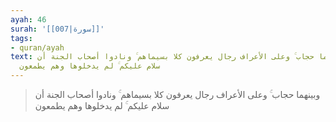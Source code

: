 ```yaml
---
ayah: 46
surah: '[[007|سورة]]'
tags:
- quran/ayah
text: وبينهما حجاب ۚ وعلى الأعراف رجال يعرفون كلا بسيماهم ۚ ونادوا أصحاب الجنة أن
  سلام عليكم ۚ لم يدخلوها وهم يطمعون
---
```

> وبينهما حجاب ۚ وعلى الأعراف رجال يعرفون كلا بسيماهم ۚ ونادوا أصحاب الجنة أن سلام عليكم ۚ لم يدخلوها وهم يطمعون

